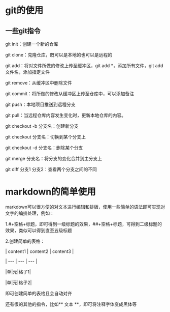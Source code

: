 # git的使用

## 一些git指令
<p>git init：创建一个新的仓库
<p>git clone：克隆仓库，既可以是本地的也可以是远程的
<p>git add：将对文件所做的修改上传至缓冲区，git add *，添加所有文件，git add 文件名，添加指定文件
<p>git remove：从缓冲区中删除文件
<p>git commit：将所做的修改从缓冲区上传至仓库中，可以添加备注
<p>git push：本地项目推送到远程分支
<p>git pull：当远程仓库内容发生变化时，更新本地仓库的内容。
<p>git checkout -b 分支名：创建新分支
<p>git checkout 分支名：切换到某个分支上
<p>git checkout -d 分支名：删除某个分支
<p>git merge 分支名：将分支的变化合并到主分支上
<p>git diff 分支1 分支2：查看两个分支之间的不同

# markdown的简单使用

markdown可以很方便的对文本进行编辑和排版，使用一些简单的语法即可实现对文字的编排处理，例如：
<p>1.#+空格+标题，即可得到一级标题的效果，##+空格+标题，可得到二级标题的效果，类似可以得到直至五级标题
<p>2.创建简单的表格： 
<p>| content1 | content2 | content3 |
<p>| --- | --- | --- |
<p>|单|元|格子1|
<p>|单|元|格子2|
 <p>即可创建简单的表格且会自动对齐
 <p>还有很的其他的指令，比如** 文本 **，即可将注释字体变成黑体等
